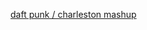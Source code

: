 ---
layout: post
wordpress_id: 180
wordpress_url: http://noesbueno.com/archives/180
date: '2007-02-03 20:06:55 -0600'
date_gmt: '2007-02-04 01:06:55 -0600'
body: |
  <p><a href="http://rstevens.livejournal.com/153029.html">daft punk / charleston mashup</a></p>
---